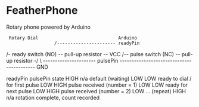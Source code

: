 # FeatherPhone
Rotary phone powered by Arduino


     Rotary Dial                              Arduino
                      /---------------------- readyPin
  /- ready switch (NO) -- pull-up resistor -- VCC
 /-- pulse switch (NC) -- pull-up resistor -/
 \                    \---------------------- pulsePin
  \------------------------------------------ GND


readyPin  pulsePin  state
HIGH      n/a       default (waiting)
LOW       LOW       ready to dial / for first pulse
LOW       HIGH      pulse received (number = 1)
LOW       LOW       ready for next pulse
LOW       HIGH      pulse received (number = 2)
LOW       ...       (repeat)
HIGH      n/a       rotation complete, count recorded
